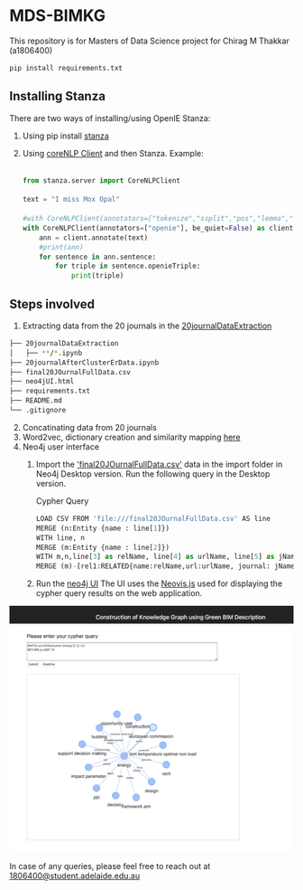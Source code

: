 # MDS-BIMKG
This repository is for Masters of Data Science project for Chirag M Thakkar (a1806400)

```bash
pip install requirements.txt
```


## Installing Stanza

There are two ways of installing/using OpenIE Stanza:
1. Using pip install [stanza](https://stanfordnlp.github.io/stanza/)

2. Using [coreNLP Client](https://stanfordnlp.github.io/stanza/corenlp_client.html) and then Stanza.
   Example:
   
   ```python
   
   from stanza.server import CoreNLPClient

   text = "I miss Mox Opal"

   #with CoreNLPClient(annotators=["tokenize","ssplit","pos","lemma","depparse","natlog","openie"], be_quiet=False) as client:
   with CoreNLPClient(annotators=["openie"], be_quiet=False) as client:
       ann = client.annotate(text)
       #print(ann)
       for sentence in ann.sentence:
           for triple in sentence.openieTriple:
               print(triple)
   
   ```
   

## Steps involved

1. Extracting data from the 20 journals in the [20journalDataExtraction](https://github.cs.adelaide.edu.au/a1806400/MDS-BIMKG/tree/master/20journalDataExtraction)

```bash
├── 20journalDataExtraction
│   ├── **/*.ipynb
├── 20journalAfterClusterErData.ipynb
├── final20JOurnalFullData.csv
├── neo4jUI.html
├── requirements.txt
├── README.md
└── .gitignore
```


2. Concatinating data from 20 journals
3. Word2vec, dictionary creation and similarity mapping [here](https://github.cs.adelaide.edu.au/a1806400/MDS-BIMKG/blob/master/21journalAfterClusterErData.ipynb)
4. Neo4j user interface 
   1. Import the ['final20JOurnalFullData.csv'](https://github.cs.adelaide.edu.au/a1806400/MDS-BIMKG/blob/master/final20JOurnalFullData.csv) data in the import folder in Neo4j Desktop version. Run the following query in the Desktop version.
   
       Cypher Query

       ```python
       LOAD CSV FROM 'file:///final20JOurnalFullData.csv' AS line  
       MERGE (n:Entity {name : line[1]})  
       WITH line, n  
       MERGE (m:Entity {name : line[2]})  
       WITH m,n,line[3] as relName, line[4] as urlName, line[5] as jName  
       MERGE (m)-[rel1:RELATED{name:relName,url:urlName, journal: jName}]->(n); 
       ```
       
     2. Run the [neo4j UI](https://github.cs.adelaide.edu.au/a1806400/MDS-BIMKG/blob/master/neo4jUI.html)
        The UI uses the [Neovis.js](https://github.com/neo4j-contrib/neovis.js) used for displaying the cypher query results on the web application.
        


![alt text](https://github.com/chiragmthakkar/MDS-KG-FullProject/blob/main/wholeUI.png)




In case of any queries, please feel free to reach out at 1806400@student.adelaide.edu.au









